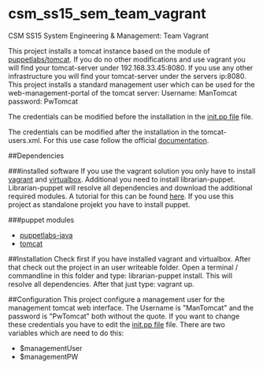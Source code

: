 # csm_ss15_sem_team_vagrant
CSM SS15 System Engineering &amp; Management: Team Vagrant

This project installs a tomcat instance based on the module of [puppetlabs/tomcat](https://forge.puppetlabs.com/puppetlabs/tomcat).
If you do no other modifications and use vagrant you will find your tomcat-server under 192.168.33.45:8080.
If you use any other infrastructure you will find your tomcat-server under the servers ip:8080.
This project installs a standard management user which can be used for the web-management-portal of the tomcat server:
Username: ManTomcat
password: PwTomcat

The credentials can be modified before the installation in the 
[init.pp file](puppet/modules/comcat-config/manifests/init.pp) file.


The credentials can be modified after the installation in the tomcat-users.xml. For this use case follow the official [documentation](http://tomcat.apache.org/tomcat-6.0-doc/manager-howto.html).

##Dependencies

###installed software
If you use the vagrant solution you only have to install [vagrant](https://www.vagrantup.com/) and [virtualbox](https://www.virtualbox.org/). Additional you need to install librarian-puppet. Librarian-puppet will resolve all dependencies and download the additional required modules.  A tutorial for this  can be found [here](../../README.MD). 
If you use this project as standalone projekt you have to install puppet.

###puppet modules
* [puppetlabs-java](https://forge.puppetlabs.com/puppetlabs/java)
* [tomcat](https://forge.puppetlabs.com/puppetlabs/tomcat)


##Installation
Check first if you have installed vagrant and virtualbox.  After that check out the project in an user writeable folder.
Open a terminal / commandline in this folder and type: librarian-puppet install. This will resolve all dependencies. After that just type: vagrant up.

##Configuration
This project configure a management user for the management tomcat web interface. The Username is "ManTomcat" and the password is "PwTomcat" both without the quote. If you want to change these credentials you have to edit the [init.pp file](puppet/modules/tomcat-config/manifests/init.pp) file. There are two variables which are need to do this:
*	$managementUser 
*	$managementPW 



